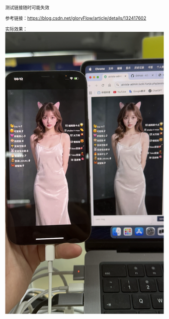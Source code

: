 测试链接随时可能失效  
  
参考链接：https://blog.csdn.net/gloryFlow/article/details/132417602  

    
实际效果：  
![图片描述](https://github.com/Yueatian/WebRTCPlayerView/blob/master/WebRTCPlayerView/Images/xiaoguo.png?raw=true)
